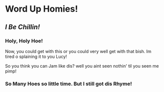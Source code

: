 <body>
<style>
div.line1{
 text-align: centered;
 }

</style>
<div class="line1">
</div>
<h1><strong> Word Up Homies!</strong>
</h1>
<h2> <em>I Be Chillin!</em>
</h2>
<h3> Holy, Holy Hoe!</h3>
<p> Now, you could get with this or you could very well get with that bish. Im tired o splaining it to you Lucy!
</p>
<p> So you think you can Jam like dis? well you aint seen nothin' til you seen me pimp!</p>
<div class="container-fluid">
<h3 class="text-primary text-center"> So Many Hoes so little time. But I still got dis Rhyme! </h3>
</div>
</body>
